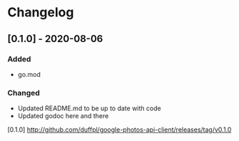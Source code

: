 # Changelog

## [0.1.0] - 2020-08-06

### Added

- go.mod

### Changed

- Updated README.md to be up to date with code
- Updated godoc here and there

[0.1.0] http://github.com/duffpl/google-photos-api-client/releases/tag/v0.1.0
